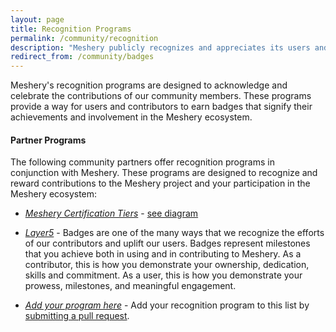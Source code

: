 ```yaml
---
layout: page
title: Recognition Programs
permalink: /community/recognition
description: "Meshery publicly recognizes and appreciates its users and contributors."
redirect_from: /community/badges
---
```


Meshery's recognition programs are designed to acknowledge and celebrate the contributions of our community members. These programs provide a way for users and contributors to earn badges that signify their achievements and involvement in the Meshery ecosystem.

#### Partner Programs

The following community partners offer recognition programs in conjunction with Meshery. These programs are designed to recognize and reward contributions to the Meshery project and your participation in the Meshery ecosystem:

- *[Meshery Certification Tiers](https://kanvas.new/extension/meshmap?mode=design&design=c2141477-379b-432e-b47e-1c89600235a5)* - [see diagram](https://kanvas.new/extension/meshmap?mode=design&design=c2141477-379b-432e-b47e-1c89600235a5)

- *[Layer5](https://badges.layer5.io)* - Badges are one of the many ways that we recognize the efforts of our contributors and uplift our users. Badges represent milestones that you achieve both in using and in contributing to Meshery. As a contributor, this is how you demonstrate your ownership, dedication, skills and commitment. As a user, this is how you demonstrate your prowess, milestones, and meaningful engagement.

- *[Add your program here](https://github.com/meshery/meshery.io/pulls)* - Add your recognition program to this list by [submitting a pull request](https://github.com/meshery/meshery.io/pulls).
